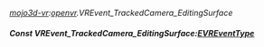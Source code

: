 _[mojo3d-vr](../../modules/mojo3d-vr/mojo3d-vr-module.md):[openvr](openvr:).VREvent\_TrackedCamera\_EditingSurface_
##### Const VREvent\_TrackedCamera\_EditingSurface:[EVREventType](../../modules/mojo3d-vr/openvr-evreventtype.md)
